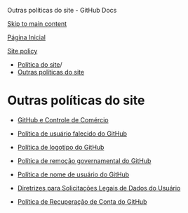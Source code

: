 Outras políticas do site - GitHub Docs

[Skip to main content](#main-content)

[Página Inicial](/pt)

[Site policy](/pt/site-policy)

* [Política do site](/pt/site-policy)/
* [Outras políticas do site](/pt/site-policy/other-site-policies)

Outras políticas do site
==========

* [GitHub e Controle de Comércio](/pt/site-policy/other-site-policies/github-and-trade-controls)

* [Política de usuário falecido do GitHub](/pt/site-policy/other-site-policies/github-deceased-user-policy)

* [Política de logotipo do GitHub](/pt/site-policy/other-site-policies/github-logo-policy)

* [Política de remoção governamental do GitHub](/pt/site-policy/other-site-policies/github-government-takedown-policy)

* [Política de nome de usuário do GitHub](/pt/site-policy/other-site-policies/github-username-policy)

* [Diretrizes para Solicitações Legais de Dados do Usuário](/pt/site-policy/other-site-policies/guidelines-for-legal-requests-of-user-data)

* [Política de Recuperação de Conta do GitHub](/pt/site-policy/other-site-policies/github-account-recovery-policy)
